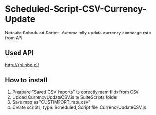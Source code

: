 # Scheduled-Script-CSV-Currency-Update
Netsuite Scheduled Script - Automaticlly update currency exchange rate from API

## Used API
http://api.nbp.pl/

## How to install

1. Preapare "Saved CSV Imports" to corectly mam filds from CSV 
2. Upload CurrencyUpdateCSV.js to SuiteScripts folder
3. Save map as "CUSTIMPORT_rate_csv"
4. Create scripts, type: Scheduled, Script file: CurrencyUpdateCSV.js
